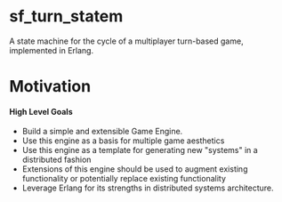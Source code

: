 # sf_turn_statem
A state machine for the cycle of a multiplayer turn-based game, implemented in Erlang.


# Motivation
#### High Level Goals
- Build a simple and extensible Game Engine.
- Use this engine as a basis for multiple game aesthetics
- Use this engine as a template for generating new "systems" in a distributed fashion
- Extensions of this engine should be used to augment existing functionality or potentially replace existing functionality
- Leverage Erlang for its strengths in distributed systems architecture.
